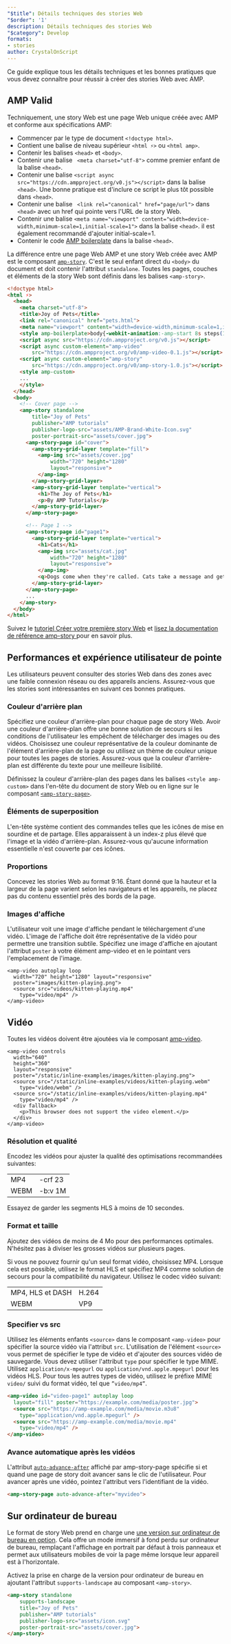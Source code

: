 ```yaml
---
"$title": Détails techniques des stories Web
"$order": '1'
description: Détails techniques des stories Web
"$category": Develop
formats:
- stories
author: CrystalOnScript
---
```


Ce guide explique tous les détails techniques et les bonnes pratiques que vous devez connaître pour réussir à créer des stories Web avec AMP.

## AMP Valid

Techniquement, une story Web est une page Web unique créée avec AMP et conforme aux spécifications AMP:

- Commencer par le type de document `<!doctype html>`.
- Contient une balise de niveau supérieur `<html ⚡>` ou `<html amp>`.
- Contenir les balises `<head>` et `<body>`.
- Contenir une balise ` <meta charset="utf-8">` comme premier enfant de la balise `<head>`.
- Contenir une balise `<script async src="https://cdn.ampproject.org/v0.js"></script>` dans la balise `<head>`. Une bonne pratique est d'inclure ce script le plus tôt possible dans `<head>`.
- Contenir une balise ` <link rel="canonical" href="page/url">` dans `<head>` avec un href qui pointe vers l'URL de la story Web.
- Contenir une balise `<meta name="viewport" content="width=device-width,minimum-scale=1,initial-scale=1">` dans la balise `<head>`. il est également recommandé d'ajouter initial-scale=1.
- Contenir le code [AMP boilerplate](https://amp.dev/documentation/guides-and-tutorials/learn/spec/amp-boilerplate/?format=websites) dans la balise `<head>`.

La différence entre une page Web AMP et une story Web créée avec AMP est le composant [`amp-story`](https://amp.dev/documentation/components/amp-story/?format=stories). C'est le seul enfant direct du `<body>` du document et doit contenir l'attribut `standalone`. Toutes les pages, couches et éléments de la story Web sont définis dans les balises `<amp-story>`.

```html
<!doctype html>
<html ⚡>
  <head>
    <meta charset="utf-8">
    <title>Joy of Pets</title>
    <link rel="canonical" href="pets.html">
    <meta name="viewport" content="width=device-width,minimum-scale=1,initial-scale=1">
    <style amp-boilerplate>body{-webkit-animation:-amp-start 8s steps(1,end) 0s 1 normal both;-moz-animation:-amp-start 8s steps(1,end) 0s 1 normal both;-ms-animation:-amp-start 8s steps(1,end) 0s 1 normal both;animation:-amp-start 8s steps(1,end) 0s 1 normal both}@-webkit-keyframes -amp-start{from{visibility:hidden}to{visibility:visible}}@-moz-keyframes -amp-start{from{visibility:hidden}to{visibility:visible}}@-ms-keyframes -amp-start{from{visibility:hidden}to{visibility:visible}}@-o-keyframes -amp-start{from{visibility:hidden}to{visibility:visible}}@keyframes -amp-start{from{visibility:hidden}to{visibility:visible}}</style><noscript><style amp-boilerplate>body{-webkit-animation:none;-moz-animation:none;-ms-animation:none;animation:none}</style></noscript>
    <script async src="https://cdn.ampproject.org/v0.js"></script>
    <script async custom-element="amp-video"
        src="https://cdn.ampproject.org/v0/amp-video-0.1.js"></script>
    <script async custom-element="amp-story"
        src="https://cdn.ampproject.org/v0/amp-story-1.0.js"></script>
    <style amp-custom>
    ...
    </style>
  </head>
  <body>
    <!-- Cover page -->
    <amp-story standalone
        title="Joy of Pets"
        publisher="AMP tutorials"
        publisher-logo-src="assets/AMP-Brand-White-Icon.svg"
        poster-portrait-src="assets/cover.jpg">
      <amp-story-page id="cover">
        <amp-story-grid-layer template="fill">
          <amp-img src="assets/cover.jpg"
              width="720" height="1280"
              layout="responsive">
          </amp-img>
        </amp-story-grid-layer>
        <amp-story-grid-layer template="vertical">
          <h1>The Joy of Pets</h1>
          <p>By AMP Tutorials</p>
        </amp-story-grid-layer>
      </amp-story-page>

      <!-- Page 1 -->
      <amp-story-page id="page1">
        <amp-story-grid-layer template="vertical">
          <h1>Cats</h1>
          <amp-img src="assets/cat.jpg"
              width="720" height="1280"
              layout="responsive">
          </amp-img>
          <q>Dogs come when they're called. Cats take a message and get back to you. --Mary Bly</q>
        </amp-story-grid-layer>
      </amp-story-page>
      ...
    </amp-story>
  </body>
</html>
```

Suivez le [tutoriel Créer votre première story Web](../start/visual_story/?format=stories) et [lisez la documentation de référence amp-story ](../../components/reference/amp-story/?format=stories)pour en savoir plus.

## Performances et expérience utilisateur de pointe

Les utilisateurs peuvent consulter des stories Web dans des zones avec une faible connexion réseau ou des appareils anciens. Assurez-vous que les stories sont intéressantes en suivant ces bonnes pratiques.

### Couleur d'arrière plan

Spécifiez une couleur d'arrière-plan pour chaque page de story Web. Avoir une couleur d'arrière-plan offre une bonne solution de secours si les conditions de l'utilisateur les empêchent de télécharger des images ou des vidéos. Choisissez une couleur représentative de la couleur dominante de l'élément d'arrière-plan de la page ou utilisez un thème de couleur unique pour toutes les pages de stories. Assurez-vous que la couleur d'arrière-plan est différente du texte pour une meilleure lisibilité.

Définissez la couleur d'arrière-plan des pages dans les balises `<style amp-custom>` dans l'en-tête du document de story Web ou en ligne sur le composant [`<amp-story-page>`](https://amp.dev/documentation/components/amp-story-page/?format=stories).

### Éléments de superposition

L'en-tête système contient des commandes telles que les icônes de mise en sourdine et de partage. Elles apparaissent à un index-z plus élevé que l'image et la vidéo d'arrière-plan. Assurez-vous qu'aucune information essentielle n'est couverte par ces icônes.

### Proportions

Concevez les stories Web au format 9:16. Étant donné que la hauteur et la largeur de la page varient selon les navigateurs et les appareils, ne placez pas du contenu essentiel près des bords de la page.

### Images d'affiche

L'utilisateur voit une image d'affiche pendant le téléchargement d'une vidéo. L'image de l'affiche doit être représentative de la vidéo pour permettre une transition subtile. Spécifiez une image d'affiche en ajoutant l'attribut `poster` à votre élément amp-video et en le pointant vers l'emplacement de l'image.

```
<amp-video autoplay loop
  width="720" height="1280" layout="responsive"
  poster="images/kitten-playing.png">
  <source src="videos/kitten-playing.mp4"
    type="video/mp4" />
</amp-video>
```

## Vidéo

Toutes les vidéos doivent être ajoutées via le composant [amp-video](https://amp.dev/documentation/components/amp-video/?format=stories).

```
<amp-video controls
  width="640"
  height="360"
  layout="responsive"
  poster="/static/inline-examples/images/kitten-playing.png">
  <source src="/static/inline-examples/videos/kitten-playing.webm"
    type="video/webm" />
  <source src="/static/inline-examples/videos/kitten-playing.mp4"
    type="video/mp4" />
  <div fallback>
    <p>This browser does not support the video element.</p>
  </div>
</amp-video>
```

### Résolution et qualité

Encodez les vidéos pour ajuster la qualité des optimisations recommandées suivantes:

<table>
  <tr>
   <td>MP4    </td>
   <td>-crf 23    </td>
  </tr>
  <tr>
   <td>WEBM    </td>
   <td>-b:v 1M    </td>
  </tr>
</table>

Essayez de garder les segments HLS à moins de 10 secondes.

### Format et taille

Ajoutez des vidéos de moins de 4 Mo pour des performances optimales. N'hésitez pas à diviser les grosses vidéos sur plusieurs pages.

Si vous ne pouvez fournir qu'un seul format vidéo, choisissez MP4. Lorsque cela est possible, utilisez le format HLS et spécifiez MP4 comme solution de secours pour la compatibilité du navigateur. Utilisez le codec vidéo suivant:

<table>
  <tr>
   <td>MP4, HLS et DASH</td>
   <td>H.264    </td>
  </tr>
  <tr>
   <td>WEBM    </td>
   <td>VP9    </td>
  </tr>
</table>

### Specifier <source> vs src</source>

Utilisez les éléments enfants `<source>` dans le composant `<amp-video>` pour spécifier la source vidéo via l'attribut `src`. L'utilisation de l'élément `<source>` vous permet de spécifier le type de vidéo et d'ajouter des sources vidéo de sauvegarde. Vous devez utiliser l'attribut `type` pour spécifier le type MIME. Utilisez `application/x-mpegurl` ou `application/vnd.apple.mpegurl` pour les vidéos HLS. Pour tous les autres types de vidéo, utilisez le préfixe MIME `video/` suivi du format vidéo, tel que `”video/mp4”`.

```html
<amp-video id="video-page1" autoplay loop
  layout="fill" poster="https://example.com/media/poster.jpg">
  <source src="https://amp-example.com/media/movie.m3u8"
    type="application/vnd.apple.mpegurl" />
  <source src="https://amp-example.com/media/movie.mp4"
    type="video/mp4" />
</amp-video>
```

### Avance automatique après les vidéos

L'attribut [`auto-advance-after`](https://amp.dev/documentation/components/amp-story-page/?format=stories#auto-advance-after-%5Boptional%5D) affiché par amp-story-page spécifie si et quand une page de story doit avancer sans le clic de l'utilisateur. Pour avancer après une vidéo, pointez l'attribut vers l'identifiant de la vidéo.

```html
<amp-story-page auto-advance-after="myvideo">
```

## Sur ordinateur de bureau

Le format de story Web prend en charge une [une version sur ordinateur de bureau en option](https://github.com/ampproject/amphtml/blob/master/extensions/amp-story/amp-story.md#landscape-orientation-and-full-bleed-desktop-experience-opt-in). Cela offre un mode immersif à fond perdu sur ordinateur de bureau, remplaçant l'affichage en portrait par défaut à trois panneaux et permet aux utilisateurs mobiles de voir la page même lorsque leur appareil est à l'horizontale.

Activez la prise en charge de la version pour ordinateur de bureau en ajoutant l'attribut `supports-landscape` au composant `<amp-story>`.

```html
<amp-story standalone
    supports-landscape
    title="Joy of Pets"
    publisher="AMP tutorials"
    publisher-logo-src="assets/icon.svg"
    poster-portrait-src="assets/cover.jpg">
</amp-story>
```

